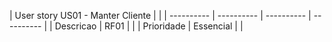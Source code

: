 |        User story US01 - Manter Cliente       | | | 
 ---------- |  ---------- |  ---------- |  ---------- |
| Descricao | RF01 | | 
| Prioridade | Essencial | |
